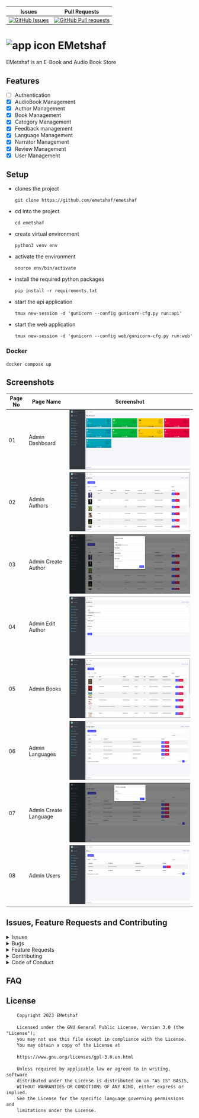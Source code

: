 | Issues                                                                                                                  | Pull Requests                                                                                                                        |
| ----------------------------------------------------------------------------------------------------------------------- | ------------------------------------------------------------------------------------------------------------------------------------ |
| [![GitHub Issues](https://img.shields.io/github/issues/emetshaf/emetshaf)](https://github.com/emetshaf/emetshaf/issues) | [![GitHub Pull requests](https://img.shields.io/github/issues-pr/emetshaf/emetshaf)](https://github.com/emetshaf/emetshaf/issues-pr) |

# ![app icon](https://github.com/emetshaf/media/raw/main/images/app-icon.png) EMetshaf

EMetshaf is an E-Book and Audio Book Store

## Features

- [ ] Authentication
- [x] AudioBook Management
- [x] Author Management
- [x] Book Management
- [x] Category Management
- [x] Feedback management
- [x] Language Management
- [x] Narrator Management
- [x] Review Management
- [x] User Management

## Setup

- clones the project

  ```shell
  git clone https://github.com/emetshaf/emetshaf
  ```

- cd into the project

  ```shell
  cd emetshaf
  ```

- create virtual environment

  ```shell
  python3 venv env
  ```

- activate the environment

  ```shell
  source env/bin/activate
  ```

- install the required python packages

  ```shell
  pip install -r requirements.txt
  ```

- start the api application

  ```shell
  tmux new-session -d 'gunicorn --config gunicorn-cfg.py run:api'
  ```

- start the web application

  ```shell
  tmux new-session -d 'gunicorn --config web/gunicorn-cfg.py run:web'
  ```

### Docker

```shell
docker compose up
```

## Screenshots

| Page No | Page Name             | Screenshot                                                        |
| ------- | --------------------- | ----------------------------------------------------------------- |
| 01      | Admin Dashboard       | ![admin_dashboard](./screenshots/admin_dashboard.png)             |
| 02      | Admin Authors         | ![admin_authors](./screenshots/admin_authors.png)                 |
| 03      | Admin Create Author   | ![admin_create_author](./screenshots/admin_create_author.png)     |
| 04      | Admin Edit Author     | ![admin_edit_author](./screenshots/admin_edit_author.png)         |
| 05      | Admin Books           | ![admin_books](./screenshots/admin_books.png)                     |
| 06      | Admin Languages       | ![admin_languages](./screenshots/admin_languages.png)             |
| 07      | Admin Create Language | ![admin_create_language](./screenshots/admin_create_language.png) |
| 08      | Admin Users           | ![admin_users](./screenshots/admin_users.png)                     |

## Issues, Feature Requests and Contributing

<details><summary>Issues</summary>

</details>

<details><summary>Bugs</summary>

</details>

<details><summary>Feature Requests</summary>

</details>

<details><summary>Contributing</summary>

See [CONTRIBUTING.md](./CONTRIBUTING.md).

</details>

<details><summary>Code of Conduct</summary>

See [CODE_OF_CONDUCT.md](./CODE_OF_CONDUCT.md).

</details>

## FAQ

## License

```text
    Copyright 2023 EMetshaf

    Licensed under the GNU General Public License, Version 3.0 (the "License");
    you may not use this file except in compliance with the License.
    You may obtain a copy of the License at

    https://www.gnu.org/licenses/gpl-3.0.en.html

    Unless required by applicable law or agreed to in writing, software
    distributed under the License is distributed on an "AS IS" BASIS,
    WITHOUT WARRANTIES OR CONDITIONS OF ANY KIND, either express or implied.
    See the License for the specific language governing permissions and
    limitations under the License.
```
